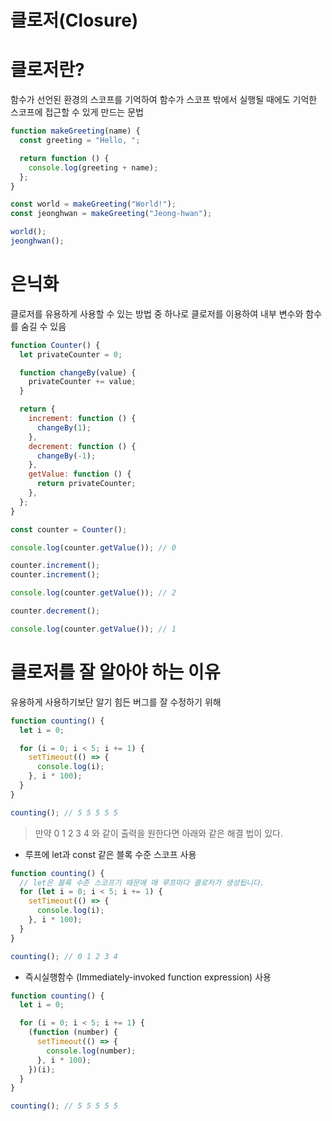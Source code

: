 # 클로저(Closure)

# 클로저란?

함수가 선언된 환경의 스코프를 기억하여 함수가 스코프 밖에서 실행될 때에도 기억한 스코프에 접근할 수 있게 만드는 문법

```jsx
function makeGreeting(name) {
  const greeting = "Hello, ";

  return function () {
    console.log(greeting + name);
  };
}

const world = makeGreeting("World!");
const jeonghwan = makeGreeting("Jeong-hwan");

world();
jeonghwan();
```

# 은닉화

클로저를 유용하게 사용할 수 있는 방법 중 하나로 클로저를 이용하여 내부 변수와 함수를 숨길 수 있음

```jsx
function Counter() {
  let privateCounter = 0;

  function changeBy(value) {
    privateCounter += value;
  }

  return {
    increment: function () {
      changeBy(1);
    },
    decrement: function () {
      changeBy(-1);
    },
    getValue: function () {
      return privateCounter;
    },
  };
}

const counter = Counter();

console.log(counter.getValue()); // 0

counter.increment();
counter.increment();

console.log(counter.getValue()); // 2

counter.decrement();

console.log(counter.getValue()); // 1
```

# 클로저를 잘 알아야 하는 이유

유용하게 사용하기보단 알기 힘든 버그를 잘 수정하기 위해

```jsx
function counting() {
  let i = 0;

  for (i = 0; i < 5; i += 1) {
    setTimeout(() => {
      console.log(i);
    }, i * 100);
  }
}

counting(); // 5 5 5 5 5
```

> 만약 0 1 2 3 4 와 같이 출력을 원한다면 아래와 같은 해결 법이 있다.

- 루프에 let과 const 같은 블록 수준 스코프 사용

```jsx
function counting() {
  // let은 블록 수준 스코프기 때문에 매 루프마다 클로저가 생성됩니다.
  for (let i = 0; i < 5; i += 1) {
    setTimeout(() => {
      console.log(i);
    }, i * 100);
  }
}

counting(); // 0 1 2 3 4
```

- 즉시실행함수 (Immediately-invoked function expression) 사용

```jsx
function counting() {
  let i = 0;

  for (i = 0; i < 5; i += 1) {
    (function (number) {
      setTimeout(() => {
        console.log(number);
      }, i * 100);
    })(i);
  }
}

counting(); // 5 5 5 5 5
```
